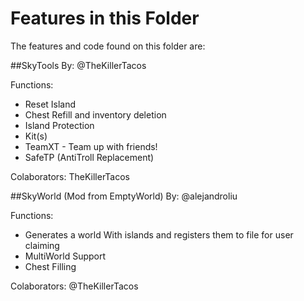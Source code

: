 # Features in this Folder
The features and code found on this folder are:

##SkyTools 
By: @TheKillerTacos

Functions:
 * Reset Island
  * Chest Refill and inventory deletion
 * Island Protection
 * Kit(s)
 * TeamXT - Team up with friends!
 * SafeTP (AntiTroll Replacement)
 
Colaborators: TheKillerTacos

##SkyWorld (Mod from EmptyWorld)
By: @alejandroliu

Functions:
 * Generates a world With islands and registers them to
 file for user claiming
 * MultiWorld Support
 * Chest Filling

Colaborators: @TheKillerTacos
